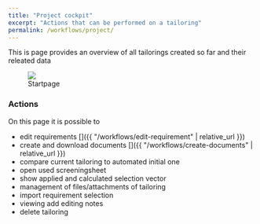 ```yaml
---
title: "Project cockpit"
excerpt: "Actions that can be performed on a tailoring"
permalink: /workflows/project/
---
```


This is page provides an overview of all tailorings created so far and their releated data

<figure>
    <a href="{{ '/assets/images/edit-tailoring/home.png' | relative_url }}"><img src="{{ '/assets/images/edit-tailoring/home.png' | relative_url }}"></a>
    <figcaption>Startpage</figcaption>
</figure>

### Actions
On this page it is possible to 
- edit requirements [<span class="mdi mdi-pencil-box-outline"></span>]({{ "/workflows/edit-requirement" | relative_url }})
- create and download documents [<span class="mdi mdi-download"></span>]({{ "/workflows/create-documents" | relative_url }})
- compare current tailoring to automated initial one [<span class="mdi mdi-vector-difference"></span>]()
- open used screeningsheet [<span class="mdi mdi-card-account-details"></span>]() 
- show applied and calculated selection vector [<span class="mdi mdi-head-check-outline"></span>]()
- management of files/attachments of tailoring [<span class="mdi mdi-paperclip"></span>]() 
- import requirement selection [<span class="mdi mdi-microsoft-excel"></span>]() 
- viewing add editing notes [<span class="mdi mdi-message-bulleted"></span>]() 
- delete tailoring [<span class="mdi mdi-delete"></span>]()


